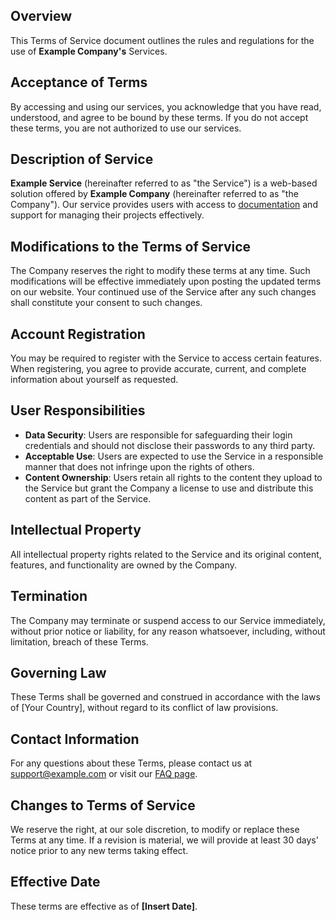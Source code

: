 ## Overview

This Terms of Service document outlines the rules and regulations for the use of **Example Company's** Services.

## Acceptance of Terms

By accessing and using our services, you acknowledge that you have read, understood, and agree to be bound by these terms. If you do not accept these terms, you are not authorized to use our services.

## Description of Service

**Example Service** (hereinafter referred to as "the Service") is a web-based solution offered by **Example Company** (hereinafter referred to as "the Company"). Our service provides users with access to [documentation](https://example.com/docs) and support for managing their projects effectively.

## Modifications to the Terms of Service

The Company reserves the right to modify these terms at any time. Such modifications will be effective immediately upon posting the updated terms on our website. Your continued use of the Service after any such changes shall constitute your consent to such changes.

## Account Registration

You may be required to register with the Service to access certain features. When registering, you agree to provide accurate, current, and complete information about yourself as requested.

## User Responsibilities

- **Data Security**: Users are responsible for safeguarding their login credentials and should not disclose their passwords to any third party.
- **Acceptable Use**: Users are expected to use the Service in a responsible manner that does not infringe upon the rights of others.
- **Content Ownership**: Users retain all rights to the content they upload to the Service but grant the Company a license to use and distribute this content as part of the Service.

## Intellectual Property

All intellectual property rights related to the Service and its original content, features, and functionality are owned by the Company.

## Termination

The Company may terminate or suspend access to our Service immediately, without prior notice or liability, for any reason whatsoever, including, without limitation, breach of these Terms.

## Governing Law

These Terms shall be governed and construed in accordance with the laws of [Your Country], without regard to its conflict of law provisions.

## Contact Information

For any questions about these Terms, please contact us at [support@example.com](mailto:support@example.com) or visit our [FAQ page](https://example.com/faq).

## Changes to Terms of Service

We reserve the right, at our sole discretion, to modify or replace these Terms at any time. If a revision is material, we will provide at least 30 days' notice prior to any new terms taking effect.

## Effective Date

These terms are effective as of **[Insert Date]**.
